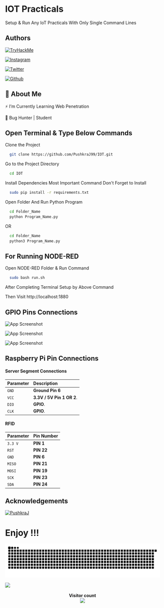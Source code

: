 
# IOT Practicals

Setup & Run Any IoT Practicals With Only Single Command Lines



## Authors
[![TryHackMe](https://img.shields.io/badge/TryHackMe-%23D42029.svg?logo=TryHackMe&logoColor=white)](https://tryhackme.com/p/PushkaraJ)

[![Instagram](https://img.shields.io/badge/Instagram-E4405F?style=for-the-badge&logo=instagram&logoColor=white)](https://instagram.com/you_are_not_goodlooking_but_he)

[![Twitter](https://img.shields.io/badge/Twitter-1DA1F2?style=for-the-badge&logo=twitter&logoColor=white)](https://twitter.com/PushkraJ99) 

[![Github](https://img.shields.io/badge/GitHub-100000?style=for-the-badge&logo=github&logoColor=white)](https://github.com/PushkraJ99)


## 🚀 About Me

⚡ I’m Currently Learning Web Penetration

👾 Bug Hunter | Student
## Open Terminal & Type Below Commands

Clone the Project

```bash
  git clone https://github.com/PushkraJ99/IOT.git
```

Go to the Project Directory

```bash
  cd IOT
```

Install Dependencies Most Important Command Don't Forget to Install

```bash
  sudo pip install -r requirements.txt
```

Open Folder And Run Python Program

```bash
  cd Folder_Name 
  python Program_Name.py
```
OR
```bash
  cd Folder_Name
  python3 Program_Name.py
```

## For Running NODE-RED

Open NODE-RED Folder & Run Command

```bash
  sudo bash run.sh
```
After Completing Terminal Setup by Above Command 

Then Visit http://localhost:1880


## GPIO Pins Connections

![App Screenshot](https://cdn.pimylifeup.com/wp-content/uploads/2015/09/Raspberry-Pi-GPIO-pinout-diagram-new.png)

![App Screenshot](https://www.tutorialspoint.com/raspberry_pi/images/gpio_pinout.jpg)

![App Screenshot](https://linuxhint.com/wp-content/uploads/2022/02/image6-34.png)


## Raspberry Pi Pin Connections

#### Server Segment Connections

| Parameter  | Description    |
| :--------  | :-----------------|
| `GND`      | **Ground Pin 6**    |
| `VCC`      | **3.3V / 5V Pin 1 OR 2**. |
| `DIO`      |   **GPIO**.    |
| `CLK`      |   **GPIO**.    |


#### RFID

| Parameter | Pin Number     |
| :-------- | :------------- |
| `3.3 V`   |    **PIN 1**   |
| `RST`     |   **PIN 22**   |
| `GND`     |   **PIN 6**    |
| `MISO`    |   **PIN 21**   |
| `MOSI`    |   **PIN 19**   |
| `SCK`     |   **PIN 23**   |
| `SDA`     |   **PIN 24**   |




## Acknowledgements


 [![PushkraJ](https://img.shields.io/badge/GitHub-100000?style=for-the-badge&logo=github&logoColor=white)](https://github.com/PushkraJ99)

# Enjoy !!!

<p align="center">
<img src="https://github.com/PushkraJ99/Snake4Readme/blob/main/Snake4Readme/grid-snake.svg">
</p>

[![](https://visitcount.itsvg.in/api?id=PushkraJ99&icon=8&color=12)](https://visitcount.itsvg.in)

<p align="center"> 
  <b> Visitor count</b><br>
  <img src="https://profile-counter.glitch.me/PushkraJ99/count.svg" />
</p>

